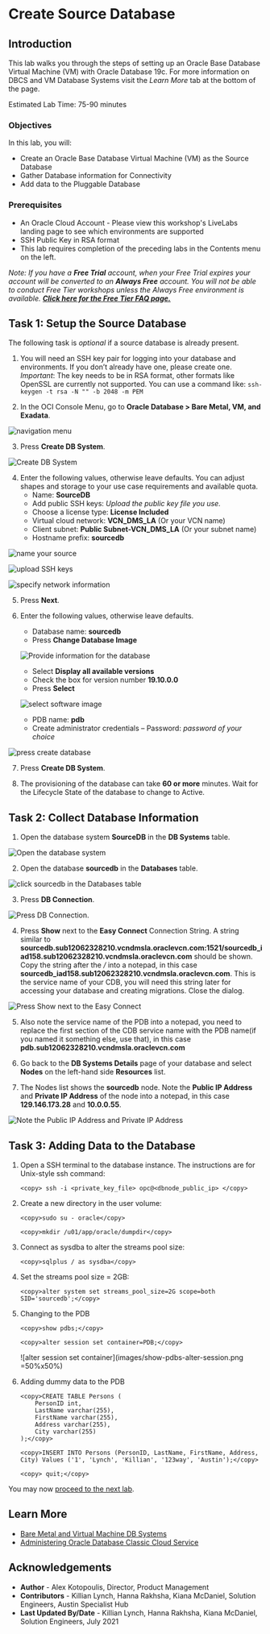 # Create Source Database

## Introduction

This lab walks you through the steps of setting up an Oracle Base Database Virtual Machine (VM) with Oracle Database 19c. For more information on DBCS and VM Database Systems visit the *Learn More* tab at the bottom of the page.

Estimated Lab Time: 75-90 minutes

### Objectives

In this lab, you will:
* Create an Oracle Base Database Virtual Machine (VM) as the Source Database
* Gather Database information for Connectivity
* Add data to the Pluggable Database

### Prerequisites

* An Oracle Cloud Account - Please view this workshop's LiveLabs landing page to see which environments are supported
* SSH Public Key in RSA format
* This lab requires completion of the preceding labs in the Contents menu on the left.

*Note: If you have a **Free Trial** account, when your Free Trial expires your account will be converted to an **Always Free** account. You will not be able to conduct Free Tier workshops unless the Always Free environment is available. **[Click here for the Free Tier FAQ page.](https://www.oracle.com/cloud/free/faq.html)***

## Task 1: Setup the Source Database

The following task is *optional* if a source database is already present.

1. You will need an SSH key pair for logging into your database and environments. If you don’t already have one, please create one.
*Important*: The key needs to be in RSA format, other formats like OpenSSL are currently not supported. You can use a command like: `ssh-keygen -t rsa -N "" -b 2048 -m PEM`

2. In the OCI Console Menu, go to **Oracle Database > Bare Metal, VM, and Exadata**.

  ![navigation menu](images/bare-metal-vm-exadata.png)

3. Press **Create DB System**.

  ![Create DB System](images/create-db-system.png)

4. Enter the following values, otherwise leave defaults. You can adjust shapes and storage to your use case requirements and available quota.
    - Name: **SourceDB**
    - Add public SSH keys: *Upload the public key file you use.*
    - Choose a license type: **License Included**
    - Virtual cloud network: **VCN\_DMS\_LA** (Or your VCN name)
    - Client subnet: **Public Subnet-VCN\_DMS\_LA** (Or your subnet name)
    - Hostname prefix: **sourcedb**

  ![name your source](images/name-your-source.png)

  ![upload SSH keys](images/dbLT.png)

  ![specify network information](images/specify-network-info.png)

5. Press **Next**.

6. Enter the following values, otherwise leave defaults.
    - Database name: **sourcedb**
    - Press **Change Database Image**

    ![Provide information for the database](images/change-db.png)

    - Select **Display all available versions**
    - Check the box for version number **19.10.0.0**
    - Press **Select**

    ![select software image](images/software-image.png)

    - PDB name: **pdb**
    - Create administrator credentials – Password: *password of your choice*

  ![press create database](images/pdb-name-and-sys-password.png)

7. Press **Create DB System**.

8. The provisioning of the database can take **60 or more** minutes. Wait for the Lifecycle State of the database to change to Active.


## Task 2: Collect Database Information

1. Open the database system **SourceDB** in the **DB Systems** table.

  ![Open the database system](images/open-sourcedb.png)

2. Open the database **sourcedb** in the **Databases** table.

  ![click sourcedb in the Databases table](images/databases-sourcedb.png)

3. Press **DB Connection**.

  ![Press DB Connection.](images/db-connect.png)

4. Press **Show** next to the **Easy Connect** Connection String. A string similar to **sourcedb.sub12062328210.vcndmsla.oraclevcn.com:1521/sourcedb\_iad158.sub12062328210.vcndmsla.oraclevcn.com** should be shown. Copy the string after the */* into a notepad, in this case **sourcedb\_iad158.sub12062328210.vcndmsla.oraclevcn.com**. This is the service name of your CDB, you will need this string later for accessing your database and creating migrations. Close the dialog.

  ![Press Show next to the Easy Connect](images/easy-connect-string.png)

5. Also note the service name of the PDB into a notepad, you need to replace the first section of the CDB service name with the PDB name(if you named it something else, use that), in this case **pdb.sub12062328210.vcndmsla.oraclevcn.com**

6. Go back to the **DB Systems Details** page of your database and select **Nodes** on the left-hand side **Resources** list.

7. The Nodes list shows the **sourcedb** node. Note the **Public IP Address** and **Private IP Address** of the node into a notepad, in this case **129.146.173.28** and **10.0.0.55**.

  ![Note the Public IP Address and Private IP Address ](images/source-db-ip-addresses.png)

## Task 3: Adding Data to the Database

1. Open a SSH terminal to the database instance. The instructions are for Unix-style ssh command:

    ```
    <copy> ssh -i <private_key_file> opc@<dbnode_public_ip> </copy>
    ```

2. Create a new directory in the user volume:

    ```
    <copy>sudo su - oracle</copy>
    ```
    ```
    <copy>mkdir /u01/app/oracle/dumpdir</copy>
    ```
3. Connect as sysdba to alter the streams pool size:

    ```
    <copy>sqlplus / as sysdba</copy>
    ```

3. Set the streams pool size = 2GB:

    ```
    <copy>alter system set streams_pool_size=2G scope=both SID='sourcedb';</copy>
    ```
4. Changing to the PDB

    ```
    <copy>show pdbs;</copy>
    ```

    ```
    <copy>alter session set container=PDB;</copy>
    ```

    ![alter session set container](images/show-pdbs-alter-session.png =50%x50%)

5. Adding dummy data to the PDB

    ```
    <copy>CREATE TABLE Persons (
        PersonID int,
        LastName varchar(255),
        FirstName varchar(255),
        Address varchar(255),
        City varchar(255)
    );</copy>
    ```
    ```
    <copy>INSERT INTO Persons (PersonID, LastName, FirstName, Address, City) Values ('1', 'Lynch', 'Killian', '123way', 'Austin');</copy>
    ```  
    ```
    <copy> quit;</copy>
    ```
You may now [proceed to the next lab](#next).

## Learn More

* [Bare Metal and Virtual Machine DB Systems](https://docs.oracle.com/en-us/iaas/Content/Database/Concepts/overview.htm)
* [Administering Oracle Database Classic Cloud Service](https://docs.oracle.com/en/cloud/paas/database-dbaas-cloud/csdbi/this-service.html)

## Acknowledgements
* **Author** - Alex Kotopoulis, Director, Product Management
* **Contributors** -  Killian Lynch, Hanna Rakhsha, Kiana McDaniel, Solution Engineers, Austin Specialist Hub
* **Last Updated By/Date** - Killian Lynch, Hanna Rakhsha, Kiana McDaniel, Solution Engineers, July 2021

